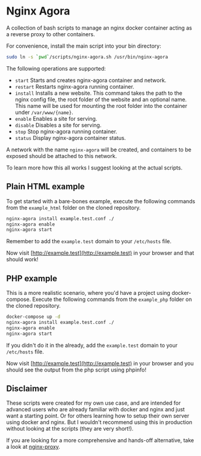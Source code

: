 # Nginx Agora

A collection of bash scripts to manage an nginx docker container acting as a reverse proxy to other containers.

For convenience, install the main script into your bin directory:

```sh
sudo ln -s `pwd`/scripts/nginx-agora.sh /usr/bin/nginx-agora
```

The following operations are supported:

- `start` Starts and creates nginx-agora container and network.
- `restart` Restarts nginx-agora running container.
- `install` Installs a new website. This command takes the path to the nginx config file, the root folder of the website and an optional name. This name will be used for mounting the root folder into the container under `/var/www/{name}`.
- `enable` Enables a site for serving.
- `disable` Disables a site for serving.
- `stop` Stop nginx-agora running container.
- `status` Display nginx-agora container status.

A network with the name `nginx-agora` will be created, and containers to be exposed should be attached to this network.

To learn more how this all works I suggest looking at the actual scripts.

## Plain HTML example

To get started with a bare-bones example, execute the following commands from the `example_html` folder on the cloned repository.

```sh
nginx-agora install example.test.conf ./
nginx-agora enable
nginx-agora start
```

Remember to add the `example.test` domain to your `/etc/hosts` file.

Now visit [http://example.test](http://example.test) in your browser and that should work!

## PHP example

This is a more realistic scenario, where you'd have a project using docker-compose. Execute the following commands from the `example_php` folder on the cloned repository.

```sh
docker-compose up -d
nginx-agora install example.test.conf ./
nginx-agora enable
nginx-agora start
```

If you didn't do it in the already, add the `example.test` domain to your `/etc/hosts` file.

Now visit [http://example.test](http://example.test) in your browser and you should see the output from the php script using phpinfo!

## Disclaimer

These scripts were created for my own use case, and are intended for advanced users who are already familiar with docker and nginx and just want a starting point. Or for others learning how to setup their own server using docker and nginx. But I wouldn't recommend using this in production without looking at the scripts (they are very short!).

If you are looking for a more comprehensive and hands-off alternative, take a look at [nginx-proxy](https://github.com/jwilder/nginx-proxy).
